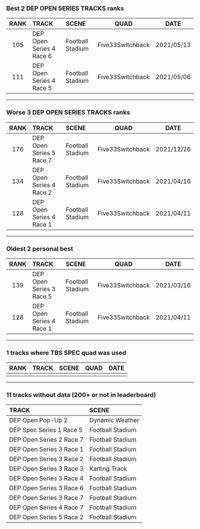 ### Best 2 DEP OPEN SERIES TRACKS ranks
|RANK|TRACK|SCENE|QUAD|DATE|
|:---:|:---|:---|:---:|:---:|
|105|DEP Open Series 4 Race 6|Football Stadium|Five33Switchback|2021/05/13|
|111|DEP Open Series 4 Race 5|Football Stadium|Five33Switchback|2021/05/06|
---
### Worse 3 DEP OPEN SERIES TRACKS ranks
|RANK|TRACK|SCENE|QUAD|DATE|
|:---:|:---|:---|:---:|:---:|
|176|DEP Open Series 5 Race 7|Football Stadium|Five33Switchback|2021/12/26|
|134|DEP Open Series 4 Race 2|Football Stadium|Five33Switchback|2021/04/16|
|128|DEP Open Series 4 Race 1|Football Stadium|Five33Switchback|2021/04/11|
---
### Oldest 2 personal best
|RANK|TRACK|SCENE|QUAD|DATE|
|:---:|:---|:---|:---:|:---:|
|139|DEP Open Series 3 Race 5|Football Stadium|Five33Switchback|2021/03/16|
|128|DEP Open Series 4 Race 1|Football Stadium|Five33Switchback|2021/04/11|
---
### 1 tracks where TBS SPEC quad was used
|RANK|TRACK|SCENE|QUAD|DATE|
|:---:|:---|:---|:---:|:---:|
||||||
---
### 11 tracks without data (200+ or not in leaderboard)
|TRACK|SCENE|
|:---|:---|
|DEP Open Pop-Up 2|Dynamic Weather|
|DEP Spec Series 1 Race 5|Football Stadium|
|DEP Open Series 2 Race 7|Football Stadium|
|DEP Open Series 3 Race 1|Football Stadium|
|DEP Open Series 3 Race 2|Football Stadium|
|DEP Open Series 3 Race 3|Karting Track|
|DEP Open Series 3 Race 4|Football Stadium|
|DEP Open Series 3 Race 6|Football Stadium|
|DEP Open Series 3 Race 7|Football Stadium|
|DEP Open Series 4 Race 7|Football Stadium|
|DEP Open Series 5 Race 2|Football Stadium|
